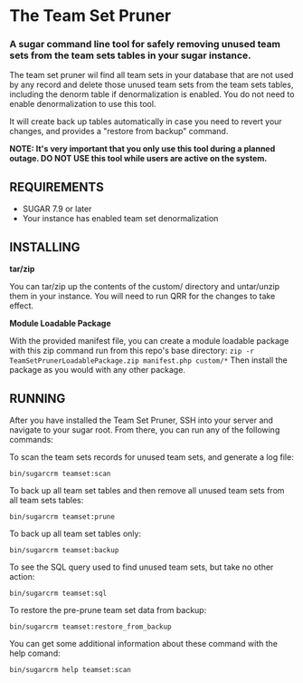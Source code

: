 # The Team Set Pruner

### A sugar command line tool for safely removing unused team sets from the team sets tables in your sugar instance.

The team set pruner wil find all team sets in your database that are not used by any record and delete those unused team sets from the team sets tables, including the denorm table if denormalization is enabled. You do not need to enable denormalization to use this tool.

It will create back up tables automatically in case you need to revert your changes, and provides a "restore from backup" command.

**NOTE: It's very important that you only use this tool during a planned outage. DO NOT USE this tool while users are active on the system.**

## REQUIREMENTS
- SUGAR 7.9 or later
- Your instance has enabled team set denormalization


## INSTALLING
**tar/zip**

You can tar/zip up the contents of the custom/ directory and untar/unzip them in your instance.
You will need to run QRR for the changes to take effect.

**Module Loadable Package**

With the provided manifest file, you can create a module loadable package with this zip command run from this repo's base directory:
```zip -r TeamSetPrunerLoadablePackage.zip manifest.php custom/*```
Then install the package as you would with any other package.


## RUNNING
After you have installed the Team Set Pruner, SSH into your server and navigate to your sugar root. From there, you can run any of the following commands:

To scan the team sets records for unused team sets, and generate a log file:
```
bin/sugarcrm teamset:scan
```

To back up all team set tables and then remove all unused team sets from all team sets tables:
```
bin/sugarcrm teamset:prune
```

To back up all team set tables only:
```
bin/sugarcrm teamset:backup
```

To see the SQL query used to find unused team sets, but take no other action:
```
bin/sugarcrm teamset:sql
```

To restore the pre-prune team set data from backup:
```
bin/sugarcrm teamset:restore_from_backup
```

You can get some additional information about these command with the help comand:
```
bin/sugarcrm help teamset:scan
```
